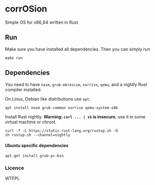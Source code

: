 # corrOSion

Simple OS for x86_64 written in Rust

## Run
Make sure you have installed all dependencies. Then you can simply run
```
make run
```



## Dependencies

You need to have `nasm`, `grub-mkrescue`, `xorriso`, `qemu`, and a nightly Rust compiler installed.

On Linux, Debian like distributions use `apt`:
```
apt install nasm grub-common xorriso qemu-system-x86
```

Install Rust nightly. __Warning: `curl ... | sh` is insecure__, use it in some virtual machine or chroot.

```
curl -f -L https://static.rust-lang.org/rustup.sh -O
sh rustup.sh --channel=nightly
```

#### Ubuntu specific dependencies
```apt-get install grub-pc-bin```


### Licence
WTFPL
